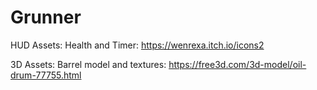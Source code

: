 # Grunner

HUD Assets:
Health and Timer: https://wenrexa.itch.io/icons2

3D Assets:
Barrel model and textures: https://free3d.com/3d-model/oil-drum-77755.html